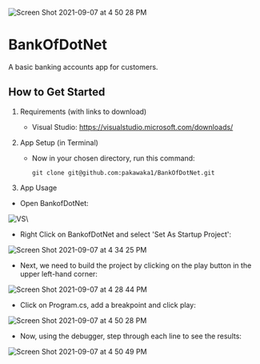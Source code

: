 ![Screen Shot 2021-09-07 at 4 50 28 PM](https://user-images.githubusercontent.com/29390297/132424272-a86ba27e-4dec-48b7-9082-bcf368d34311.png)
# BankOfDotNet
A basic banking accounts app for customers.

## How to Get Started

1.  Requirements (with links to download)

    - Visual Studio:  https://visualstudio.microsoft.com/downloads/

2.  App Setup (in Terminal)

    - Now in your chosen directory, run this command:

      `git clone git@github.com:pakawaka1/BankOfDotNet.git`

4.  App Usage

  - Open BankofDotNet:  
  
  ![VS](https://user-images.githubusercontent.com/29390297/132422674-e29cd157-0332-4fbc-b536-bff1bee09960.png)\
  
  - Right Click on BankofDotNet and select 'Set As Startup Project':
  
  ![Screen Shot 2021-09-07 at 4 34 25 PM](https://user-images.githubusercontent.com/29390297/132423309-83c0939b-06e9-4a7e-ae5d-4bc71f720b8b.png)
  
  
  -  Next, we need to build the project by clicking on the play button in the upper left-hand corner:  
  
  ![Screen Shot 2021-09-07 at 4 28 44 PM](https://user-images.githubusercontent.com/29390297/132422895-5c556883-ac9a-458f-86d2-504b52682642.png)
  
  -  Click on Program.cs, add a breakpoint and click play:

  ![Screen Shot 2021-09-07 at 4 50 28 PM](https://user-images.githubusercontent.com/29390297/132424282-61a48b5f-ad71-4abb-8e59-3fc423d321e8.png)
  
  -  Now, using the debugger, step through each line to see the results:

  ![Screen Shot 2021-09-07 at 4 50 49 PM](https://user-images.githubusercontent.com/29390297/132424369-a05f8594-0d6a-402b-a23d-99b50fd7c429.png)
